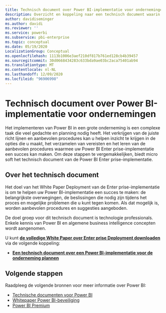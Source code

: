 ```yaml
---
title: Technisch document over Power BI-implementatie voor ondernemingen
description: Overzicht en koppeling naar een technisch document waarin de aanbevolen procedures voor de implementatie van Power BI in de onderneming worden beschreven
author: davidiseminger
ms.author: davidi
ms.reviewer: ''
ms.service: powerbi
ms.subservice: pbi-enterprise
ms.topic: conceptual
ms.date: 05/19/2020
LocalizationGroup: Conceptual
ms.openlocfilehash: 1113b1006e3aef210df817b761ed128cb4b39457
ms.sourcegitcommit: 30d0668434283c633bda9ae03bc2aca75401ab94
ms.translationtype: MT
ms.contentlocale: nl-NL
ms.lasthandoff: 12/09/2020
ms.locfileid: "96906998"
---
```

# <a name="power-bi-enterprise-deployment-whitepaper"></a>Technisch document over Power BI-implementatie voor ondernemingen

Het implementeren van Power BI in een grote onderneming is een complexe taak die veel gedachte en planning nodig heeft. Het verkrijgen van de juiste richt lijnen en aanbevolen procedures kan u helpen inzicht te krijgen in de opties die u maakt, het verzamelen van vereisten en het leren van de aanbevolen procedures waarmee uw Power BI Enter prise-implementatie een succes kan maken. Om deze stappen te vergemakkelijken, biedt micro soft het technisch document van de Power BI Enter prise-implementatie.

## <a name="about-the-whitepaper"></a>Over het technisch document
Het doel van het White Paper Deployment van de Enter prise-implementatie is om te helpen uw Power BI-implementatie een succes te maken: de belangrijkste overwegingen, de beslissingen die nodig zijn tijdens het proces en mogelijke problemen die u kunt tegen komen. Als dat mogelijk is, worden aanbevolen procedures en suggesties aangeboden.

De doel groep voor dit technisch document is technologie professionals. Enkele kennis van Power BI en algemene business intelligence concepten wordt aangenomen.

U kunt [**de volledige White Paper over Enter prise Deployment downloaden**](https://aka.ms/PBIEnterpriseDeploymentWP) via de volgende koppeling: 

* [**Een technisch document over een Power BI-implementatie voor de onderneming plannen**](https://aka.ms/PBIEnterpriseDeploymentWP)

## <a name="next-steps"></a>Volgende stappen

Raadpleeg de volgende bronnen voor meer informatie over Power BI:

- [Technische documenten voor Power BI](whitepapers.md)
- [Whitepaper Power BI-beveiliging](whitepaper-powerbi-security.md)
- [Power BI Premium](https://aka.ms/pbipremiumwhitepaper)

